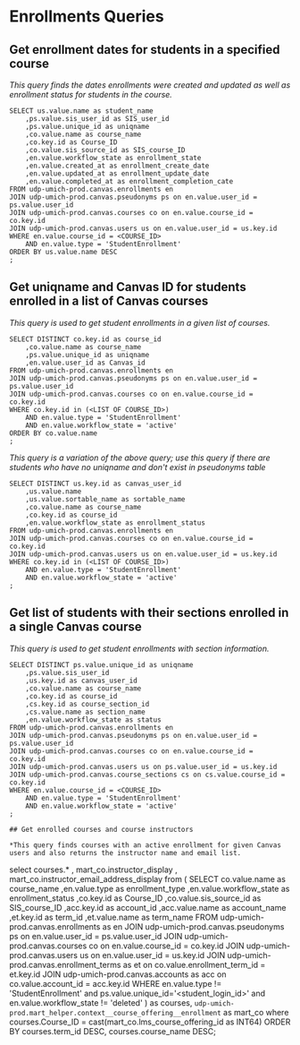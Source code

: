 # Enrollments Queries

## Get enrollment dates for students in a specified course

*This query finds the dates enrollments were created and updated as well as enrollment status for students in the course.*

```
SELECT us.value.name as student_name
    ,ps.value.sis_user_id as SIS_user_id
    ,ps.value.unique_id as uniqname
    ,co.value.name as course_name
    ,co.key.id as Course_ID
    ,co.value.sis_source_id as SIS_course_ID
    ,en.value.workflow_state as enrollment_state
    ,en.value.created_at as enrollment_create_date
    ,en.value.updated_at as enrollment_update_date
    ,en.value.completed_at as enrollment_completion_cate
FROM udp-umich-prod.canvas.enrollments en
JOIN udp-umich-prod.canvas.pseudonyms ps on en.value.user_id = ps.value.user_id
JOIN udp-umich-prod.canvas.courses co on en.value.course_id = co.key.id
JOIN udp-umich-prod.canvas.users us on en.value.user_id = us.key.id
WHERE en.value.course_id = <COURSE_ID>
    AND en.value.type = 'StudentEnrollment'
ORDER BY us.value.name DESC
;
```

## Get uniqname and Canvas ID for students enrolled in a list of Canvas courses

*This query is used to get student enrollments in a given list of courses.*

```
SELECT DISTINCT co.key.id as course_id
    ,co.value.name as course_name
    ,ps.value.unique_id as uniqname
    ,en.value.user_id as Canvas_id
FROM udp-umich-prod.canvas.enrollments en
JOIN udp-umich-prod.canvas.pseudonyms ps on en.value.user_id = ps.value.user_id
JOIN udp-umich-prod.canvas.courses co on en.value.course_id = co.key.id
WHERE co.key.id in (<LIST OF COURSE_ID>)
    AND en.value.type = 'StudentEnrollment'
    AND en.value.workflow_state = 'active'
ORDER BY co.value.name
;
```

*This query is a variation of the above query; use this query if there are students who have no uniqname and don't exist in pseudonyms table*
```
SELECT DISTINCT us.key.id as canvas_user_id
    ,us.value.name
    ,us.value.sortable_name as sortable_name
    ,co.value.name as course_name
    ,co.key.id as course_id
    ,en.value.workflow_state as enrollment_status
FROM udp-umich-prod.canvas.enrollments en
JOIN udp-umich-prod.canvas.courses co on en.value.course_id = co.key.id
JOIN udp-umich-prod.canvas.users us on en.value.user_id = us.key.id
WHERE co.key.id in (<LIST OF COURSE_ID>)
    AND en.value.type = 'StudentEnrollment'
    AND en.value.workflow_state = 'active'
;
```

## Get list of students with their sections enrolled in a single Canvas course

*This query is used to get student enrollments with section information.*

```
SELECT DISTINCT ps.value.unique_id as uniqname
    ,ps.value.sis_user_id
    ,us.key.id as canvas_user_id
    ,co.value.name as course_name
    ,co.key.id as course_id
    ,cs.key.id as course_section_id
    ,cs.value.name as section_name
    ,en.value.workflow_state as status
FROM udp-umich-prod.canvas.enrollments en
JOIN udp-umich-prod.canvas.pseudonyms ps on en.value.user_id = ps.value.user_id
JOIN udp-umich-prod.canvas.courses co on en.value.course_id = co.key.id
JOIN udp-umich-prod.canvas.users us on ps.value.user_id = us.key.id
JOIN udp-umich-prod.canvas.course_sections cs on cs.value.course_id = co.key.id
WHERE en.value.course_id = <COURSE_ID>
    AND en.value.type = 'StudentEnrollment'
    AND en.value.workflow_state = 'active'
;
    
## Get enrolled courses and course instructors

*This query finds courses with an active enrollment for given Canvas users and also returns the instructor name and email list.

```
select courses.*
, mart_co.instructor_display
, mart_co.instructor_email_address_display
from
(
SELECT
    co.value.name as course_name
    ,en.value.type as enrollment_type
    ,en.value.workflow_state as enrollment_status
    ,co.key.id as Course_ID
    ,co.value.sis_source_id as SIS_course_ID
    ,acc.key.id as account_id
    ,acc.value.name as account_name
    ,et.key.id as term_id
    ,et.value.name as term_name
FROM udp-umich-prod.canvas.enrollments as en
JOIN udp-umich-prod.canvas.pseudonyms ps on en.value.user_id = ps.value.user_id
JOIN udp-umich-prod.canvas.courses co on en.value.course_id = co.key.id
JOIN udp-umich-prod.canvas.users us on en.value.user_id = us.key.id
JOIN udp-umich-prod.canvas.enrollment_terms as et on co.value.enrollment_term_id = et.key.id
JOIN udp-umich-prod.canvas.accounts as acc on co.value.account_id = acc.key.id
WHERE
en.value.type != 'StudentEnrollment'
and ps.value.unique_id='<student_login_id>'
and en.value.workflow_state != 'deleted'
) as courses,
`udp-umich-prod.mart_helper.context__course_offering__enrollment` as mart_co
where courses.Course_ID = cast(mart_co.lms_course_offering_id as INT64)
ORDER BY courses.term_id DESC, courses.course_name DESC;
```

